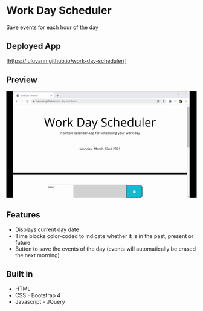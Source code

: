 # Work Day Scheduler
Save events for each hour of the day

## Deployed App
[https://luluvann.github.io/work-day-scheduler/]

## Preview
![](./preview-work-day-scheduler.gif)

## Features
- Displays current day date
- Time blocks color-coded to indicate whether it is in the past, present or future
- Button to save the events of the day (events will automatically be erased the next morning)

## Built in
- HTML
- CSS - Bootstrap 4
- Javascript - JQuery